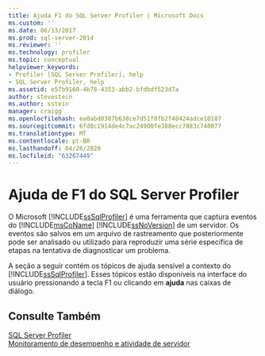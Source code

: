 ```yaml
---
title: Ajuda F1 do SQL Server Profiler | Microsoft Docs
ms.custom: ''
ms.date: 06/13/2017
ms.prod: sql-server-2014
ms.reviewer: ''
ms.technology: profiler
ms.topic: conceptual
helpviewer_keywords:
- Profiler [SQL Server Profiler], help
- SQL Server Profiler, help
ms.assetid: e57b9160-4b78-4353-abb2-bfdbdf523d7a
author: stevestein
ms.author: sstein
manager: craigg
ms.openlocfilehash: ea0abd8387b638ce7d51f0fb2f40424adce10187
ms.sourcegitcommit: 6fd8c1914de4c7ac24900fe388ecc7883c740077
ms.translationtype: MT
ms.contentlocale: pt-BR
ms.lasthandoff: 04/26/2020
ms.locfileid: "63267449"
---
```

# <a name="sql-server-profiler-f1-help"></a>Ajuda de F1 do SQL Server Profiler
  O Microsoft [!INCLUDE[ssSqlProfiler](../../includes/sssqlprofiler-md.md)] é uma ferramenta que captura eventos do [!INCLUDE[msCoName](../../includes/msconame-md.md)] [!INCLUDE[ssNoVersion](../../includes/ssnoversion-md.md)] de um servidor. Os eventos são salvos em um arquivo de rastreamento que posteriormente pode ser analisado ou utilizado para reproduzir uma série específica de etapas na tentativa de diagnosticar um problema.  
  
 A seção a seguir contém os tópicos de ajuda sensível a contexto do [!INCLUDE[ssSqlProfiler](../../includes/sssqlprofiler-md.md)]. Esses tópicos estão disponíveis na interface do usuário pressionando a tecla F1 ou clicando em **ajuda** nas caixas de diálogo.  
  
## <a name="see-also"></a>Consulte Também  
 [SQL Server Profiler](sql-server-profiler.md)   
 [Monitoramento de desempenho e atividade de servidor](../../relational-databases/performance/server-performance-and-activity-monitoring.md)  
  
  
